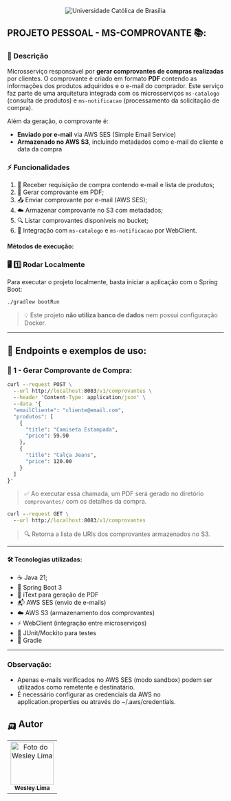 <p align="center">
  <img src="https://iili.io/3FFO5cF.png" alt="Universidade Católica de Brasília">
</p>

## PROJETO PESSOAL - MS-COMPROVANTE  📚:

### 📖 Descrição
Microsserviço responsável por **gerar comprovantes de compras realizadas** por clientes. O comprovante é criado em formato **PDF** contendo as informações dos produtos adquiridos e o e-mail do comprador. Este serviço faz parte de uma arquitetura integrada com os microsserviços `ms-catalogo` (consulta de produtos) e `ms-notificacao` (processamento da solicitação de compra).

Além da geração, o comprovante é:

- **Enviado por e-mail** via AWS SES (Simple Email Service)
- **Armazenado no AWS S3**, incluindo metadados como e-mail do cliente e data da compra

### ⚡ Funcionalidades
1. 🧾 Receber requisição de compra contendo e-mail e lista de produtos;
2. 📄 Gerar comprovante em PDF;
3. 📤 Enviar comprovante por e-mail (AWS SES);
4. ☁️ Armazenar comprovante no S3 com metadados;
5. 🔍 Listar comprovantes disponíveis no bucket;
6. 🔗 Integração com `ms-catalogo` e `ms-notificacao` por WebClient.

#### Métodos de execução:

### 🖥️ **1️⃣ Rodar Localmente**
Para executar o projeto localmente, basta iniciar a aplicação com o Spring Boot:

```sh
./gradlew bootRun
```

> 💡 Este projeto **não utiliza banco de dados** nem possui configuração Docker.

---

## 📌 Endpoints e exemplos de uso:

### 🧾 1 - Gerar Comprovante de Compra:
```cmd
curl --request POST \
  --url http://localhost:8083/v1/comprovantes \
  --header 'Content-Type: application/json' \
  --data '{
  "emailCliente": "cliente@email.com",
  "produtos": [
    {
      "title": "Camiseta Estampada",
      "price": 59.90
    },
    {
      "title": "Calça Jeans",
      "price": 120.00
    }
  ]
}'
```
> ✅ Ao executar essa chamada, um PDF será gerado no diretório `comprovantes/` com os detalhes da compra.

```cmd
curl --request GET \
  --url http://localhost:8083/v1/comprovantes
```
> 🔍 Retorna a lista de URIs dos comprovantes armazenados no S3.
---

#### 🛠️ Tecnologias utilizadas:
- ☕ Java 21;
- 🍃 Spring Boot 3
- 📄 iText para geração de PDF
- 📬 AWS SES (envio de e-mails)
- ☁️ AWS S3 (armazenamento dos comprovantes)
- ⚡ WebClient (integração entre microserviços)
- 🧪 JUnit/Mockito para testes
- 🔧 Gradle

---

### Observação:
- Apenas e-mails verificados no AWS SES (modo sandbox) podem ser utilizados como remetente e destinatário.
- É necessário configurar as credenciais da AWS no application.properties ou através do ~/.aws/credentials.

## 🛺 Autor

<table>
  <tr>
    <td align="center">
      <a href="https://www.linkedin.com/in/wesley-lima-244405251/" title="Wesley Lima">
        <img src="https://media.licdn.com/dms/image/v2/D4D03AQEVAsL2UL6A0w/profile-displayphoto-shrink_400_400/profile-displayphoto-shrink_400_400/0/1721323972268?e=1746662400&v=beta&t=4_2RDPgz5FqJ2G-yRQk3y0vWMVRpSeAPKMAO7IOFXeE" width="100px;" alt="Foto do Wesley Lima"/><br>
        <sub>
          <b>Wesley Lima</b>
        </sub>
      </a>
    </td>
  </tr>
</table>
